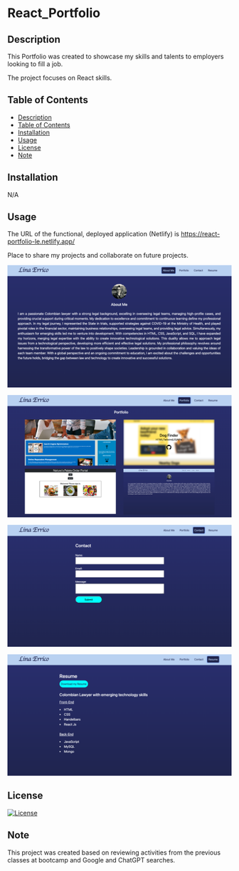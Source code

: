 # React_Portfolio

## Description

This Portfolio was created to showcase my skills and talents to employers looking to fill a job.

The project focuses on React skills.


## Table of Contents
- [Description](#description)
- [Table of Contents](#table-of-contents)
- [Installation](#installation)
- [Usage](#usage)
- [License](#license)
- [Note](#note)


## Installation

N/A


## Usage

The URL of the functional, deployed application (Netlify) is https://react-portfolio-le.netlify.app/

Place to share my projects and collaborate on future projects.

![Alt text](<public/images/About Me.png>)

![Alt text](public/images/Portfolio2.png)

![Alt text](public/images/Contact.png)

![Alt text](public/images/Resume.png)


## License

[![License](https://img.shields.io/badge/License-None-blue.svg)](LICENSE)


## Note

This project was created based on reviewing activities from the previous classes at bootcamp and Google and ChatGPT searches.
